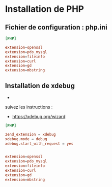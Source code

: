 # Installation de PHP

## Fichier de configuration  : php.ini


````conf
[PHP]

extension=openssl
extension=pdo_mysql
extension=fileinfo
extension=curl
extension=gd
extension=mbstring
````

## Installation de xdebug

- [](https://xdebug.org/docs/install)

suivez les instructions :

- https://xdebug.org/wizard


````conf
[PHP]

zend_extension = xdebug
xdebug.mode = debug
xdebug.start_with_request = yes


extension=openssl
extension=pdo_mysql
extension=fileinfo
extension=curl
extension=gd
extension=mbstring
````